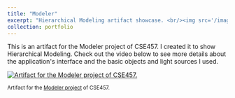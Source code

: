 ```yaml
---
title: "Modeler"
excerpt: "Hierarchical Modeling artifact showcase. <br/><img src='/images/portfolio/modeler.png'>"
collection: portfolio
---
```


This is an artifact for the Modeler project of CSE457. I created it to show Hierarchical Modeling. Check out the video below to see more details about the application's interface and the basic objects and light sources I used.

[![Artifact for the Modeler project of CSE457.](http://img.youtube.com/vi/7A2hb6W6RX4/0.jpg)](http://www.youtube.com/watch?v=7A2hb6W6RX4 "Artifact for the Modeler project of CSE457.")

<sup>Artifact for the [Modeler project](https://courses.cs.washington.edu/courses/cse457/20sp/src/modeler/modeler.php) of CSE457.</sup>
